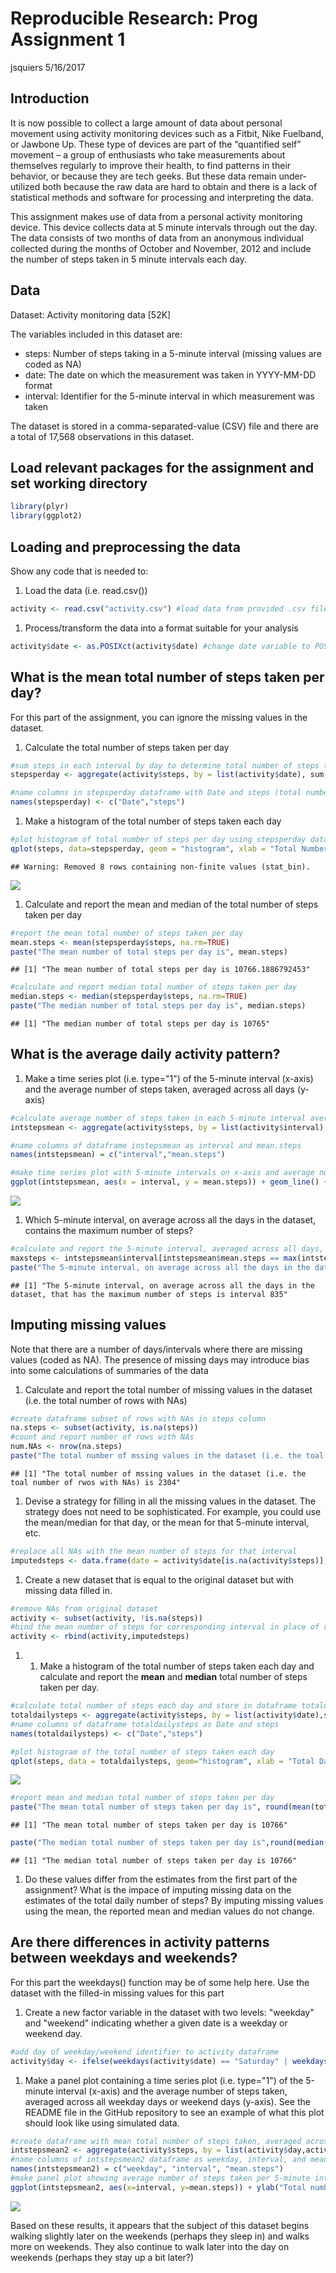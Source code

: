 Reproducible Research: Prog Assignment 1
================
jsquiers
5/16/2017

Introduction
------------

It is now possible to collect a large amount of data about personal movement using activity monitoring devices such as a Fitbit, Nike Fuelband, or Jawbone Up. These type of devices are part of the “quantified self” movement – a group of enthusiasts who take measurements about themselves regularly to improve their health, to find patterns in their behavior, or because they are tech geeks. But these data remain under-utilized both because the raw data are hard to obtain and there is a lack of statistical methods and software for processing and interpreting the data.

This assignment makes use of data from a personal activity monitoring device. This device collects data at 5 minute intervals through out the day. The data consists of two months of data from an anonymous individual collected during the months of October and November, 2012 and include the number of steps taken in 5 minute intervals each day.

Data
----

Dataset: Activity monitoring data \[52K\]

The variables included in this dataset are:
- steps: Number of steps taking in a 5-minute interval (missing values are coded as NA)
- date: The date on which the measurement was taken in YYYY-MM-DD format
- interval: Identifier for the 5-minute interval in which measurement was taken

The dataset is stored in a comma-separated-value (CSV) file and there are a total of 17,568 observations in this dataset.

Load relevant packages for the assignment and set working directory
-------------------------------------------------------------------

``` r
library(plyr)
library(ggplot2)
```

Loading and preprocessing the data
----------------------------------

Show any code that is needed to:

1.  Load the data (i.e. read.csv())

``` r
activity <- read.csv("activity.csv") #load data from provided .csv file
```

1.  Process/transform the data into a format suitable for your analysis

``` r
activity$date <- as.POSIXct(activity$date) #change date variable to POSIXct 
```

What is the mean total number of steps taken per day?
-----------------------------------------------------

For this part of the assignment, you can ignore the missing values in the dataset.

1.  Calculate the total number of steps taken per day

``` r
#sum steps in each interval by day to determine total number of steps taken per day and store in dataframe stepsperday; ignore NA values
stepsperday <- aggregate(activity$steps, by = list(activity$date), sum, na.rm=FALSE)

#name columns in stepsperday dataframe with Date and steps (total number of steps)
names(stepsperday) <- c("Date","steps")
```

1.  Make a histogram of the total number of steps taken each day

``` r
#plot histogram of total number of steps per day using stepsperday dataframe
qplot(steps, data=stepsperday, geom = "histogram", xlab = "Total Number of Steps per Day", ylab = "Count", binwidth=500)
```

    ## Warning: Removed 8 rows containing non-finite values (stat_bin).

![](PA1_template_files/figure-markdown_github/unnamed-chunk-5-1.png)

1.  Calculate and report the mean and median of the total number of steps taken per day

``` r
#report the mean total number of steps taken per day
mean.steps <- mean(stepsperday$steps, na.rm=TRUE)
paste("The mean number of total steps per day is", mean.steps)
```

    ## [1] "The mean number of total steps per day is 10766.1886792453"

``` r
#calculate and report median total number of steps taken per day
median.steps <- median(stepsperday$steps, na.rm=TRUE)
paste("The median number of total steps per day is", median.steps)
```

    ## [1] "The median number of total steps per day is 10765"

What is the average daily activity pattern?
-------------------------------------------

1.  Make a time series plot (i.e. type="1") of the 5-minute interval (x-axis) and the average number of steps taken, averaged across all days (y-axis)

``` r
#calculate average number of steps taken in each 5-minute interval averaged across all days and store in dataframe intstepsmean
intstepsmean <- aggregate(activity$steps, by = list(activity$interval),mean,na.rm=TRUE)

#name columns of dataframe instepsmean as interval and mean.steps
names(intstepsmean) = c("interval","mean.steps")

#make time series plot with 5-minute intervals on x-axis and average number of steps taken within each interval (averaged across all days) on y-axis
ggplot(intstepsmean, aes(x = interval, y = mean.steps)) + geom_line() + labs(x = "Interval", y = "Average Number of Steps")
```

![](PA1_template_files/figure-markdown_github/unnamed-chunk-7-1.png)

1.  Which 5-minute interval, on average across all the days in the dataset, contains the maximum number of steps?

``` r
#calculate and report the 5-minute interval, averaged across all days, with the maximum number of steps
maxsteps <- intstepsmean$interval[intstepsmean$mean.steps == max(intstepsmean$mean.steps)]
paste("The 5-minute interval, on average across all the days in the dataset, that has the maximum number of steps is interval", maxsteps)
```

    ## [1] "The 5-minute interval, on average across all the days in the dataset, that has the maximum number of steps is interval 835"

Imputing missing values
-----------------------

Note that there are a number of days/intervals where there are missing values (coded as NA). The presence of missing days may introduce bias into some calculations of summaries of the data
1. Calculate and report the total number of missing values in the dataset (i.e. the total number of rows with NAs)

``` r
#create dataframe subset of rows with NAs in steps column
na.steps <- subset(activity, is.na(steps))
#count and report number of rows with NAs
num.NAs <- nrow(na.steps)
paste("The total number of mssing values in the dataset (i.e. the toal number of rwos with NAs) is", num.NAs)
```

    ## [1] "The total number of mssing values in the dataset (i.e. the toal number of rwos with NAs) is 2304"

1.  Devise a strategy for filling in all the missing values in the dataset. The strategy does not need to be sophisticated. For example, you could use the mean/median for that day, or the mean for that 5-minute interval, etc.

``` r
#replace all NAs with the mean number of steps for that interval
imputedsteps <- data.frame(date = activity$date[is.na(activity$steps)], interval = activity$interval[is.na(activity$steps)], steps = intstepsmean[match(intstepsmean$interval, activity$interval[is.na(activity$steps)]),2])
```

1.  Create a new dataset that is equal to the original dataset but with missing data filled in.

``` r
#remove NAs from original dataset
activity <- subset(activity, !is.na(steps))
#bind the mean number of steps for corresponding interval in place of removed NAs
activity <- rbind(activity,imputedsteps)
```

1.  1.  Make a histogram of the total number of steps taken each day and calculate and report the **mean** and **median** total number of steps taken per day.

``` r
#calculate total number of steps each day and store in dataframe totaldailysteps
totaldailysteps <- aggregate(activity$steps, by = list(activity$date),sum,na.rm=TRUE)
#name columns of dataframe totaldailysteps as Date and steps
names(totaldailysteps) <- c("Date","steps")

#plot histogram of the total number of steps taken each day
qplot(steps, data = totaldailysteps, geom="histogram", xlab = "Total Daily Number of Steps", binwidth = 500)
```

![](PA1_template_files/figure-markdown_github/unnamed-chunk-12-1.png)

``` r
#report mean and median total number of steps taken per day
paste("The mean total number of steps taken per day is", round(mean(totaldailysteps$steps)))
```

    ## [1] "The mean total number of steps taken per day is 10766"

``` r
paste("The median total number of steps taken per day is",round(median(totaldailysteps$steps)))
```

    ## [1] "The median total number of steps taken per day is 10766"

1.  Do these values differ from the estimates from the first part of the assignment? What is the impace of imputing missing data on the estimates of the total daily number of steps?
    By imputing missing values using the mean, the reported mean and median values do not change.

Are there differences in activity patterns between weekdays and weekends?
-------------------------------------------------------------------------

For this part the weekdays() function may be of some help here. Use the dataset with the filled-in missing values for this part
1. Create a new factor variable in the dataset with two levels: "weekday" and "weekend" indicating whether a given date is a weekday or weekend day.

``` r
#add day of weekday/weekend identifier to activity dataframe
activity$day <- ifelse(weekdays(activity$date) == "Saturday" | weekdays(activity$date) == "Sunday", "weekend", "weekday")
```

1.  Make a panel plot containing a time series plot (i.e. type="1") of the 5-minute interval (x-axis) and the average number of steps taken, averaged across all weekday days or weekend days (y-axis). See the README file in the GitHub repository to see an example of what this plot should look like using simulated data.

``` r
#create dataframe with mean total number of steps taken, averaged across all days, that maintains weekday/weekend identifier
intstepsmean2 <- aggregate(activity$steps, by = list(activity$day,activity$interval), mean, na.rm=TRUE)
#name columns of intstepsmean2 dataframe as weekday, interval, and mean.steps
names(intstepsmean2) = c("weekday", "interval", "mean.steps")
#make panel plot showing average number of steps taken per 5-minute interval across all weekday days or weekend days
ggplot(intstepsmean2, aes(x=interval, y=mean.steps)) + ylab("Total number of steps") + geom_line() + facet_grid(weekday~.)
```

![](PA1_template_files/figure-markdown_github/unnamed-chunk-14-1.png)

Based on these results, it appears that the subject of this dataset begins walking slightly later on the weekends (perhaps they sleep in) and walks more on weekends. They also continue to walk later into the day on weekends (perhaps they stay up a bit later?)

